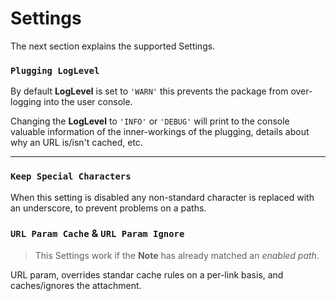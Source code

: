# Settings

The next section explains the supported Settings.

### `Plugging LogLevel`

By default **LogLevel** is set to `'WARN'` this prevents the package from over-logging into the user console.

Changing the **LogLevel** to `'INFO'` or `'DEBUG'` will print to the console valuable information of the inner-workings of the plugging, details about why an URL is/isn't cached, etc.

---

### `Keep Special Characters`

When this setting is disabled any non-standard character is replaced with an underscore, to prevent problems on a paths.

### `URL Param Cache` & `URL Param Ignore`

> This Settings work if the **Note** has already matched an _enabled path_.

URL param, overrides standar cache rules on a per-link basis, and caches/ignores the attachment.
